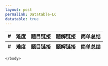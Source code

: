```yaml
---
layout: post
permalink: Datatable-LC
datatable: true
---
```

<html lang="zh">
    <head>
        <meta charset="utf-8" />
        <title>DataTables简单用例</title>
        <!--样式-->
        <link rel="stylesheet" type="text/css" href="/assets/css/jquery.dataTables.css">
        <!-- jQuery -->
        <script type="text/javascript" charset="utf8" src="/assets/js/jquery.min.js"></script>
        <!-- DataTables -->
        <script type="text/javascript" charset="utf8" src="/assets/js/jquery.dataTables.js"></script>
        <script type="text/javascript">
            $(document).ready(function() {
                var payload = [["1", "E", "Two Sum", "Two Sum", "HashMap"],["146", "M", "LRU Cache", "LRU Cache", "1. Hashmap + Double Linkedlist 2. LinkedHashMap"]];
                $('#lc').DataTable({
                    data: payload,
                    columnDefs: [
                        {
                            targets:[2, 3], // for links
                            render: function ( data, type, row, meta ) {
                                console.log("data: " + data);
                                console.log("type: " + type);
                                console.log("row[0]: " + row[0]);
                                if(type != null){
                                    var theLink = '<a href='+data+'>'+data+'</a>';
                                    console.log("theLink: " + theLink);
                                    return theLink;
                                } else {
                                    return "";
                                }
                            }
                        }
                    ]      
                });
                // $('#lc').DataTable();
            });
        </script>
    </head>
    <body>
        <table id="lc" class="display" cellspacing="0" width="100%">
            <thead>
                <tr>
                    <th>#</th>
                    <th>难度</th>
                    <th>题目链接</th>
                    <th>题解链接</th>
                    <th>简单总结</th>
                </tr>
            </thead>
            <tfoot>
                <tr>
                    <th>#</th>
                    <th>难度</th>
                    <th>题目链接</th>
                    <th>题解链接</th>
                    <th>简单总结</th>
                </tr>
            </tfoot>
        </table>

    </body>

</html>
